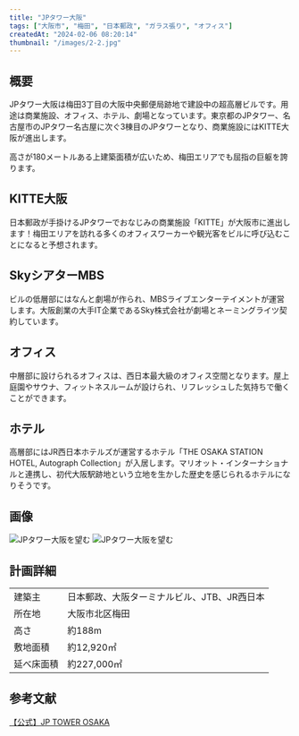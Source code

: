 ```yaml
---
title: "JPタワー大阪"
tags: ["大阪市", "梅田", "日本郵政", "ガラス張り", "オフィス"]
createdAt: "2024-02-06 08:20:14"
thumbnail: "/images/2-2.jpg"
---
```


## 概要
JPタワー大阪は梅田3丁目の大阪中央郵便局跡地で建設中の超高層ビルです。用途は商業施設、オフィス、ホテル、劇場となっています。東京都のJPタワー、名古屋市のJPタワー名古屋に次ぐ3棟目のJPタワーとなり、商業施設にはKITTE大阪が進出します。

高さが180メートルある上建築面積が広いため、梅田エリアでも屈指の巨躯を誇ります。

## KITTE大阪
日本郵政が手掛けるJPタワーでおなじみの商業施設「KITTE」が大阪市に進出します！梅田エリアを訪れる多くのオフィスワーカーや観光客をビルに呼び込むことになると予想されます。

## SkyシアターMBS
ビルの低層部にはなんと劇場が作られ、MBSライブエンターテイメントが運営します。大阪創業の大手IT企業であるSky株式会社が劇場とネーミングライツ契約しています。

## オフィス
中層部に設けられるオフィスは、西日本最大級のオフィス空間となります。屋上庭園やサウナ、フィットネスルームが設けられ、リフレッシュした気持ちで働くことができます。

## ホテル
高層部にはJR西日本ホテルズが運営するホテル「THE OSAKA STATION HOTEL, Autograph Collection」が入居します。マリオット・インターナショナルと連携し、初代大阪駅跡地という立地を生かした歴史を感じられるホテルになりそうです。

## 画像
<div class="grid grid-cols-2 gap-x-2">
	<img src="/images/2-1.jpg" alt="JPタワー大阪を望む"/>
	<img src="/images/2-2.jpg" alt="JPタワー大阪を望む"/>
</div>

## 計画詳細
| | |
| ---- | ----
| 建築主 | 日本郵政、大阪ターミナルビル、JTB、JR西日本
| 所在地 | 大阪市北区梅田
| 高さ | 約188m
| 敷地面積 |	約12,920㎡
| 延べ床面積 | 約227,000㎡

## 参考文献

[【公式】JP TOWER OSAKA](https://jptower-kitte-osaka.jp)